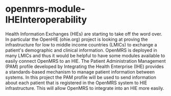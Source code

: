 openmrs-module-IHEInteroperability
==================================

Health Information Exchanges (HIEs) are starting to take off the word over. In particular the OpenHIE (ohie.org) project is looking at proving the infrastructure for low to middle income countries (LMICs) to exchange a patient's demographic and clinical information.   OpenMRS is deployed in many LMICs and thus it would be helpful to have some modules available to easily connect OpenMRS to an HIE.   The Patient Administration Management (PAM) profile developed by Integrating the Health Enterprise (IHE) provides a standards-based mechanism to manage patient information between systems. In this project the PAM profile will be used to send information about each patient that is registered in the OpenMRS system to HIE infrastructure. This will allow OpenMRS to integrate into an HIE more easily.
